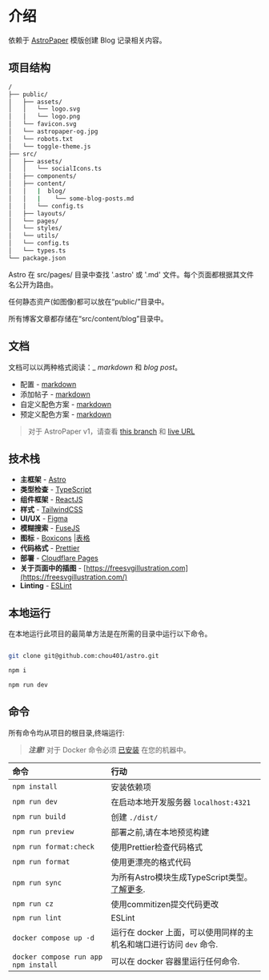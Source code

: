 # 介绍

依赖于 [AstroPaper](https://github.com/satnaing/astro-paper) 模版创建 Blog 记录相关内容。

## 项目结构

```bash
/
├── public/
│   ├── assets/
│   │   └── logo.svg
│   │   └── logo.png
│   └── favicon.svg
│   └── astropaper-og.jpg
│   └── robots.txt
│   └── toggle-theme.js
├── src/
│   ├── assets/
│   │   └── socialIcons.ts
│   ├── components/
│   ├── content/
│   │   |  blog/
│   │   |    └── some-blog-posts.md
│   │   └── config.ts
│   ├── layouts/
│   └── pages/
│   └── styles/
│   └── utils/
│   └── config.ts
│   └── types.ts
└── package.json
```

Astro 在 src/pages/ 目录中查找 '.astro' 或 '.md' 文件。每个页面都根据其文件名公开为路由。

任何静态资产(如图像)都可以放在“public/”目录中。

所有博客文章都存储在“src/content/blog”目录中。

## 文档

文档可以以两种格式阅读：\_ _markdown_ 和 _blog post_。

- 配置 - [markdown](src/content/init-blog/how-to-configure-astropaper-theme.md)
- 添加帖子 - [markdown](src/content/init-blog/adding-new-post.md)
- 自定义配色方案 - [markdown](src/content/init-blog/customizing-astropaper-theme-color-schemes.md)
- 预定义配色方案 - [markdown](src/content/init-blog/predefined-color-schemes.md)

> 对于 AstroPaper v1，请查看 [this branch](https://github.com/satnaing/astro-paper/tree/astro-paper-v1) 和 [live URL](https://astro-paper-v1.astro-paper.pages.dev/)

## 技术栈

- **主框架** - [Astro](https://astro.build/)
- **类型检查** - [TypeScript](https://www.typescriptlang.org/)
- **组件框架** - [ReactJS](https://reactjs.org/)
- **样式** - [TailwindCSS](https://tailwindcss.com/)
- **UI/UX** - [Figma](https://figma.com)
- **模糊搜索** - [FuseJS](https://fusejs.io/)
- **图标** - [Boxicons](https://boxicons.com/) |[表格](https://tabler-icons.io/)
- **代码格式** - [Prettier](https://prettier.io/)
- **部署** - [Cloudflare Pages](https://pages.cloudflare.com/)
- **关于页面中的插图** - [https://freesvgillustration.com](https://freesvgillustration.com/)
- **Linting** - [ESLint](https://eslint.org)

## 本地运行

在本地运行此项目的最简单方法是在所需的目录中运行以下命令。

```bash

git clone git@github.com:chou401/astro.git

npm i

npm run dev

```

## 命令

所有命令均从项目的根目录,终端运行:

> **_注意!_** 对于 Docker 命令必须 [已安装](https://docs.docker.com/engine/install/) 在您的机器中。

| 命令                                 | 行动                                                                                                             |
| :----------------------------------- | :--------------------------------------------------------------------------------------------------------------- |
| `npm install`                        | 安装依赖项                                                                                                       |
| `npm run dev`                        | 在启动本地开发服务器 `localhost:4321`                                                                            |
| `npm run build`                      | 创建 `./dist/`                                                                                                   |
| `npm run preview`                    | 部署之前,请在本地预览构建                                                                                        |
| `npm run format:check`               | 使用Prettier检查代码格式                                                                                         |
| `npm run format`                     | 使用更漂亮的格式代码                                                                                             |
| `npm run sync`                       | 为所有Astro模块生成TypeScript类型。 [了解更多](https://docs.astro.build/en/reference/cli-reference/#astro-sync). |
| `npm run cz`                         | 使用commitizen提交代码更改                                                                                       |
| `npm run lint`                       | ESLint                                                                                                           |
| `docker compose up -d`               | 运行在 docker 上面，可以使用同样的主机名和端口进行访问 `dev` 命令.                                               |
| `docker compose run app npm install` | 可以在 docker 容器里运行任何命令.                                                                                |
